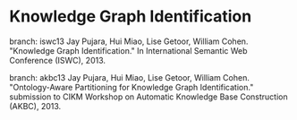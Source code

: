 Knowledge Graph Identification
============================

branch: iswc13
Jay Pujara, Hui Miao, Lise Getoor, William Cohen. "Knowledge Graph Identification." In International Semantic Web Conference (ISWC), 2013.

branch: akbc13
Jay Pujara, Hui Miao, Lise Getoor, William Cohen. "Ontology-Aware Partitioning for Knowledge Graph Identification." submission to CIKM Workshop on Automatic Knowledge Base Construction (AKBC), 2013.
